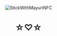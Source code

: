 <div align="center">
  <img src="https://img.qwq.nz/images/2022/05/19/267c2a98fb524d9dc3a2c736990cf297.jpg" alt="StickWithMayuriNFC"><br>
<h1>☆♡☆</h1>
